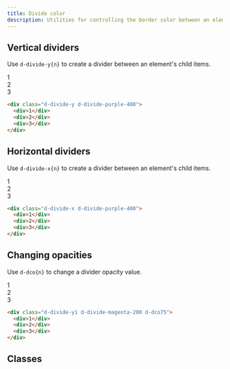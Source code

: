 ```yaml
---
title: Divide color
description: Utilities for controlling the border color between an element's child items.
---
```


## Vertical dividers

Use `d-divide-y{n}` to create a divider between an element's child items.

<code-well-header class="d-fl-center d-fd-column d-p24 d-bgc-green-100 d-bgo50 d-w100p d-hmn102" custom>
  <div class="d-w100p d-d-flex d-fd-column d-divide-y d-divide-green-300">
    <div class="d-fl-center d-w100p d-h64 d-p16 d-fc-green-400 d-fs-300 d-fw-bold">1</div>
    <div class="d-fl-center d-w100p d-h64 d-p16 d-fc-green-400 d-fs-300 d-fw-bold">2</div>
    <div class="d-fl-center d-w100p d-h64 d-p16 d-fc-green-400 d-fs-300 d-fw-bold">3</div>
  </div>
</code-well-header>

```html
<div class="d-divide-y d-divide-purple-400">
  <div>1</div>
  <div>2</div>
  <div>3</div>
</div>
```

## Horizontal dividers

Use `d-divide-x{n}` to create a divider between an element's child items.

<code-well-header class="d-fl-center d-fd-column d-p24 d-bgc-purple-100 d-bgo50 d-w100p d-hmn102" custom>
  <div class="d-w100p d-fl-col3 d-divide-x d-divide-purple-400">
    <div class="d-fl-center d-p16 d-fc-purple-500 d-fs-300 d-fw-bold">1</div>
    <div class="d-fl-center d-p16 d-fc-purple-500 d-fs-300 d-fw-bold">2</div>
    <div class="d-fl-center d-p16 d-fc-purple-500 d-fs-300 d-fw-bold">3</div>
  </div>
</code-well-header>

```html
<div class="d-divide-x d-divide-purple-400">
  <div>1</div>
  <div>2</div>
  <div>3</div>
</div>
```

## Changing opacities

Use `d-dco{n}` to change a divider opacity value.

<code-well-header class="d-fl-center d-fd-column d-p24 d-bgc-magenta-100 d-bgo50 d-w100p d-hmn102" custom>
  <div class="d-w100p d-d-flex d-fd-column d-divide-y d-divide-magenta-200 d-dco75">
    <div class="d-fl-center d-p16 d-fc-magenta-400 d-fs-300 d-fw-bold">1</div>
    <div class="d-fl-center d-p16 d-fc-magenta-400 d-fs-300 d-fw-bold">2</div>
    <div class="d-fl-center d-p16 d-fc-magenta-400 d-fs-300 d-fw-bold">3</div>
  </div>
</code-well-header>

```html
<div class="d-divide-y1 d-divide-magenta-200 d-dco75">
  <div>1</div>
  <div>2</div>
  <div>3</div>
</div>
```

<script setup>
  import { base as baseColors} from '@data/colors.json';
</script>

## Classes

<div class="d-h464 d-of-y-scroll d-bb d-bc-black-200">
  <utility-class-table>
    <template #content>
      <tbody v-for="{ color: c, stops } in baseColors">
        <tr v-for="{ stop, copy } in stops">
          <th scope="row" class="d-ff-mono d-fc-purple-400 d-fw-normal d-fs-100">.d-divide-{{ c }}-{{ stop }}</th>
          <td>
            <div class="d-d-flex d-jc-space-between d-ai-center">
              <div class="d-fl-grow1 d-ff-mono d-fs-100">
                --dco: 100%;<br/>
                border-color: hsla(var(--{{ c }}-{{ stop }}-h) var(--{{ c }}-{{ stop }}-s) var(--{{ c }}-{{ stop }}-l) / var(--dco)) !important;
              </div>
              <div class="d-fl-shrink0 d-fl-center d-m4 d-ml16 d-h64 d-w64">
                <div
                  class="d-w100p d-h0 d-bt d-btw2"
                  :class="`d-bc-${c}-${stop}`"
                >
                </div>
              </div>
            </div>
          </td>
        </tr>
      </tbody>
    </template>
  </utility-class-table>
</div>
